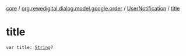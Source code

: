 [core](../../index.md) / [org.rewedigital.dialog.model.google.order](../index.md) / [UserNotification](index.md) / [title](./title.md)

# title

`var title: `[`String`](https://kotlinlang.org/api/latest/jvm/stdlib/kotlin/-string/index.html)`?`